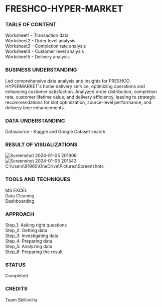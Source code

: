 #                                         FRESHCO-HYPER-MARKET

### TABLE OF CONTENT
Worksheet1 - Transaction data <br>
Worksheet2 - Order level analysis <br>
Worksheet3 - Completion rate analysis <br>
Worksheet4 - Customer level analysis <br>
Worksheet5 - Delivery analysis <br>

### BUSINESS UNDERSTANDING
Led comprehensive data analysis and insights for FRESHCO HYPERMARKET's home delivery service, optimizing operations and enhancing customer satisfaction. Analyzed order distribution, completion rate, customer lifetime value, and delivery efficiency, leading to strategic recommendations for slot optimization, source-level performance, and delivery time enhancements.

### DATA UNDERSTANDING
Datasource - Kaggle and Google Dataset search

### RESULT OF VISUALIZATIONS
![Screenshot 2024-01-05 201606](https://github.com/omrajeshchitmalwar/FRESHCO-HYPER-MARKET/assets/92293388/7f8301a7-975b-4cff-bd02-7efd10d7e493) <br>
![Screenshot 2024-01-05 201543](https://github.com/omrajeshchitmalwar/FRESHCO-HYPER-MARKET/assets/92293388/f94820fb-985a-412b-89cc-f59a2cd6baba) <br>
C:\Users\91960\OneDrive\Pictures\Screenshots

### TOOLS AND TECHNIQUES
MS EXCEL <br>
Data Cleaning <br>
Dashboarding <br>

### APPROACH
Step_1: Asking right questions <br>
Step_2: Getting data <br>
Step_3: Investigating data <br>
Step_4: Preparing data <br>
Step_5: Analyzing data <br>
Step_6: Preparing the result <br>

### STATUS
Completed

### CREDITS
Team Skillovilla

